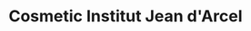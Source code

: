 ---
title: "Cosmetic Institut Jean d'Arcel"
url: /bad-aibling/cosmetic-institut-jean-darcel/
shop: Kosmetik
---